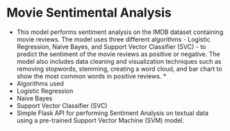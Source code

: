 # Movie Sentimental Analysis
  * This model performs sentiment analysis on the IMDB dataset containing movie reviews. The model uses three different algorithms - Logistic Regression, Naive Bayes, and Support Vector Classifier (SVC) - to predict the sentiment of the movie reviews as positive or negative. The model also includes data cleaning and visualization techniques such as removing stopwords, stemming, creating a word cloud, and bar chart to show the most common words in positive reviews. *
 * Algorithms used
  * Logistic Regression
  * Naive Bayes
  * Support Vector Classifier (SVC)
 * Simple Flask API for performing Sentiment Analysis on textual data using a pre-trained Support Vector Machine (SVM) model.
